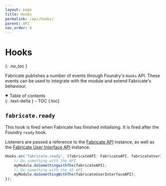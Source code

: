 ```yaml
---
layout: page
title: Hooks
permalink: /api/hooks/
parent: API
nav_order: 8
---
```


# Hooks
{: .no_toc }

Fabricate publishes a number of events through Foundry's `Hooks` API.
These events can be used to integrate with the module and extend Fabricate's behaviour.

<details open markdown="block">
  <summary>
    Table of contents
  </summary>
  {: .text-delta }
- TOC
{:toc}
</details>

## `fabricate.ready`

This hook is fired when Fabricate has finished initialising.
It is fired after the Foundry `ready` hook.

Listeners are passed a reference to the [Fabricate API](/fabricate/api#fabricate-api) instance, as well as the [Fabricate User Interface API](/fabricate/api#fabricate-user-interface-api) instance.

```typescript
Hooks.on('fabricate.ready', (fabricateAPI: FabricateAPI, fabricateUserInterfaceAPI: FabricateUserInterfaceAPI) => {
    // Do something with the API
    myModule.doSomethingwithThe(fabricateAPI);
    // Do something with the UI API
    myModule.doSomethingWithThe(fabricateUserInterfaceAPI);
});
```